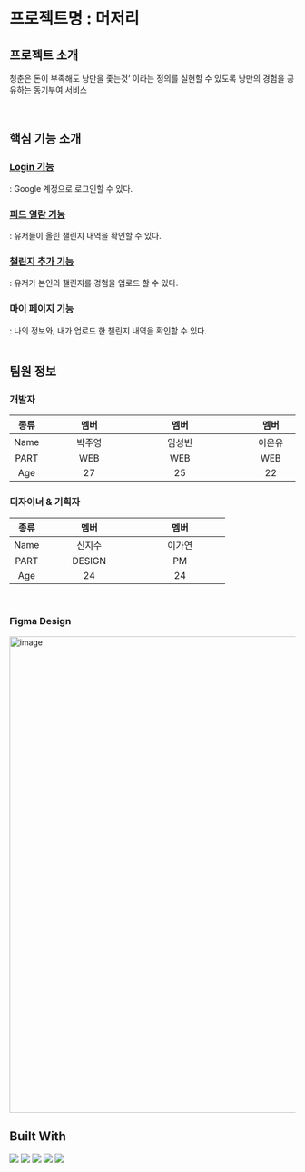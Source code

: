 # 프로젝트명 : 머저리 

## 프로젝트 소개

청춘은 돈이 부족해도 낭만을 좇는것’ 이라는 정의를 실현할 수 있도록 낭만의 경험을 공유하는 동기부여 서비스

<br>

## 핵심 기능 소개

### <a href = "">Login 기능</a>

: Google 계정으로 로그인할 수 있다. 

### <a href = "">피드 열람 기능</a>

: 유저들이 올린 챌린지 내역을 확인할 수 있다.

### <a href = "">챌린지 추가 기능</a>

: 유저가 본인의 챌린지를 경험을 업로드 할 수 있다. 

### <a href = "">마이 페이지 기능</a>

: 나의 정보와, 내가 업로드 한 챌린지 내역을 확인할 수 있다.
<br>
<br>

## 팀원 정보

### 개발자

| 종류 | <div style="width:15vw">멤버</div> | <div style="width:15vw">멤버</div> | <div style="width:15vw">멤버</div> | <div style="width:15vw">멤버</div> | <div style="width:15vw">멤버</div> |
| :--: | :--------------------------------: | :--------------------------------: | :--------------------------------: | :--------------------------------: | :-------------------------------
| Name |               박주영                 |               임성빈                 |               이온유                |               김도현               |                전소명
| PART |                WEB                 |                WEB                 |                WEB                 |               SERVER               |               SERVER            
| Age  |                 27                 |                 25                 |                 22                 |                 26                 |                24               

### 디자이너 & 기획자

| 종류 | <div style="width:15vw">멤버</div> | <div style="width:15vw">멤버</div> | 
| :--: | :--------------------------------: | :--------------------------------: | 
| Name |               신지수               |               이가연               |  
| PART |               DESIGN               |               PM               |
| Age  |                 24                 |                 24                 |                

<br>

### Figma Design
<img width="839" alt="image" src="https://github.com/3rd-PARD-WEB-PART/Meojeori_Front/assets/114402730/e24371b7-936f-4696-b528-a9e4b5804300">

## Built With

![](https://img.shields.io/badge/React-20232A?style=for-the-badge&logo=react&logoColor=61DAFB)
![](https://img.shields.io/badge/Markdown-000000?style=for-the-badge&logo=markdown&logoColor=white)
![](https://img.shields.io/badge/JavaScript-F7DF1E?style=for-the-badge&logo=javascript&logoColor=black)
![](https://img.shields.io/badge/HTML5-E34F26?style=for-the-badge&logo=html5&logoColor=white)
![](https://img.shields.io/badge/CSS3-1572B6?style=for-the-badge&logo=css3&logoColor=white)
